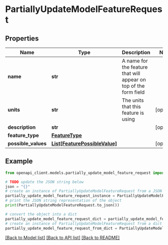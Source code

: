 # PartiallyUpdateModelFeatureRequest


## Properties

Name | Type | Description | Notes
------------ | ------------- | ------------- | -------------
**name** | **str** | A name for the feature that will appear on top of the form field | 
**units** | **str** | The units that this feature is using | [optional] 
**description** | **str** |  | [optional] 
**feature_type** | [**FeatureType**](FeatureType.md) |  | 
**possible_values** | [**List[FeaturePossibleValue]**](FeaturePossibleValue.md) |  | [optional] 

## Example

```python
from openapi_client.models.partially_update_model_feature_request import PartiallyUpdateModelFeatureRequest

# TODO update the JSON string below
json = "{}"
# create an instance of PartiallyUpdateModelFeatureRequest from a JSON string
partially_update_model_feature_request_instance = PartiallyUpdateModelFeatureRequest.from_json(json)
# print the JSON string representation of the object
print(PartiallyUpdateModelFeatureRequest.to_json())

# convert the object into a dict
partially_update_model_feature_request_dict = partially_update_model_feature_request_instance.to_dict()
# create an instance of PartiallyUpdateModelFeatureRequest from a dict
partially_update_model_feature_request_from_dict = PartiallyUpdateModelFeatureRequest.from_dict(partially_update_model_feature_request_dict)
```
[[Back to Model list]](../README.md#documentation-for-models) [[Back to API list]](../README.md#documentation-for-api-endpoints) [[Back to README]](../README.md)


